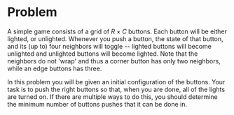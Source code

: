 # Problem

A simple game consists of a grid of $R \times C$ buttons. Each button will be either lighted, or unlighted. Whenever you push a button, the state of that button, and its (up to) four neighbors will toggle -- lighted buttons will become unlighted and unlighted buttons will become lighted. Note that the neighbors do not 'wrap' and thus a corner button has only two neighbors, while an edge buttons has three.

In this problem you will be given an initial configuration of the buttons. Your task is to push the right buttons so that, when you are done, all of the lights are turned on. If there are multiple ways to do this, you should determine the minimum number of buttons pushes that it can be done in.
